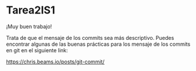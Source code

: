 # Tarea2IS1
¡Muy buen trabajo!

Trata de que el mensaje de los commits sea más descriptivo. 
Puedes encontrar algunas de las buenas prácticas para los 
mensaje de los commits en git en el siguiente link:

https://chris.beams.io/posts/git-commit/